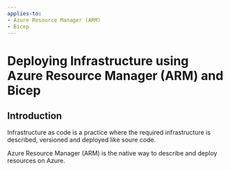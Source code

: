 ```yaml
---
applies-to:
- Azure Resource Manager (ARM)
- Bicep
---
```


# Deploying Infrastructure using Azure Resource Manager (ARM) and Bicep

## Introduction

Infrastructure as code is a practice where the required infrastructure is described, versioned and deployed like soure code.

Azure Resource Manager (ARM) is the native way to describe and deploy resources on Azure.
